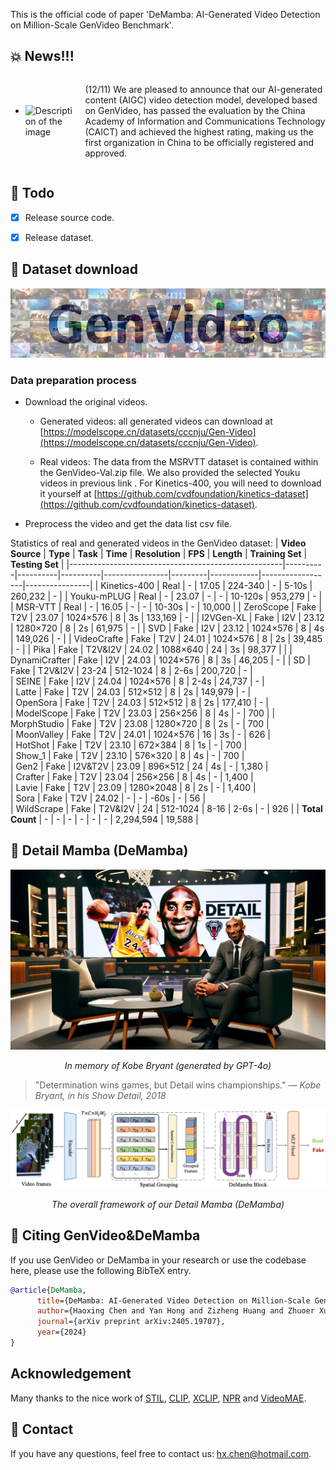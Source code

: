 This is the official code of paper 'DeMamba: AI-Generated Video Detection on Million-Scale GenVideo Benchmark'.

## :boom: News!!!
- <div style="display: flex; align-items: center;">
  <img src="figs/xty.jpg" alt="Description of the image" width="300" style="margin-right: 20px;">
  <p>(12/11) We are pleased to announce that our AI-generated content (AIGC) video detection model, developed based on GenVideo, has passed the evaluation by the China Academy of Information and Communications Technology (CAICT) and achieved the highest rating, making us the first organization in China to be officially registered and approved.</p>
</div>

## :dart: Todo

- [x] Release source code.
- [x] Release dataset. 


## :file_folder: Dataset download
![](figs/tab_fig.jpg)

### Data preparation process
 - Download the original videos.
   
   - Generated videos: all generated videos can download at [https://modelscope.cn/datasets/cccnju/Gen-Video](https://modelscope.cn/datasets/cccnju/Gen-Video).
     
   - Real videos: The data from the MSRVTT dataset is contained within the GenVideo-Val.zip file. We also provided the selected Youku videos in previous link . For Kinetics-400, you will need to download it yourself at [https://github.com/cvdfoundation/kinetics-dataset](https://github.com/cvdfoundation/kinetics-dataset).
     
 - Preprocess the video and get the data list csv file.

Statistics of real and generated videos in the GenVideo dataset:
| **Video Source**                                    | **Type** | **Task** | **Time** | **Resolution** | **FPS** | **Length** | **Training Set** | **Testing Set** |
|-----------------------------------------------------|----------|----------|----------|----------------|---------|------------|------------------|----------------|
| Kinetics-400               | Real     | -        | 17.05    | 224-340        | -       | 5-10s      | 260,232          | -              |
| Youku-mPLUG                     | Real     | -        | 23.07    | -              | -       | 10-120s    | 953,279          | -             |
| MSR-VTT                           | Real     | -        | 16.05    | -              | -       | 10-30s     | -                | 10,000         |
| ZeroScope                       | Fake     | T2V      | 23.07    | 1024×576       | 8       | 3s         | 133,169          | -             |
| I2VGen-XL                         | Fake     | I2V      | 23.12    | 1280×720       | 8       | 2s         | 61,975           | -            |
| SVD                     | Fake     | I2V      | 23.12    | 1024×576       | 8       | 4s         | 149,026          | -              | 
| VideoCrafte          | Fake     | T2V      | 24.01    | 1024×576       | 8       | 2s         | 39,485           | -              | 
| Pika                                   | Fake     | T2V&I2V  | 24.02    | 1088×640       | 24      | 3s         | 98,377           |        |
| DynamiCrafter         | Fake     | I2V      | 24.03    | 1024×576       | 8       | 3s         | 46,205          | -              | 
| SD                             | Fake     | T2V&I2V  | 23-24    | 512-1024       | 8       | 2-6s       | 200,720          | -              |                 
| SEINE                         | Fake     | I2V      | 24.04    | 1024×576       | 8       | 2-4s       | 24,737            | -              |                 
| Latte                           | Fake     | T2V      | 24.03    | 512×512        | 8       | 2s         | 149,979          | -              |                 
| OpenSora                           | Fake     | T2V      | 24.03    | 512×512        | 8       | 2s         | 177,410          | -              |                 
| ModelScope               | Fake     | T2V      | 23.03    | 256×256        | 8       | 4s         | -                | 700            |
| MorphStudio                     | Fake     | T2V      | 23.08    | 1280×720       | 8       | 2s         | -                | 700            |                 
| MoonValley                       | Fake     | T2V      | 24.01    | 1024×576       | 16      | 3s         | -                | 626            |                 
| HotShot                           | Fake     | T2V      | 23.10    | 672×384        | 8       | 1s         | -                | 700            |                 
| Show_1                       | Fake     | T2V      | 23.10    | 576×320        | 8       | 4s         | -                | 700            |                 
| Gen2                     | Fake     | I2V&T2V  | 23.09    | 896×512        | 24      | 4s         | -                | 1,380          |                 
| Crafter               | Fake     | T2V      | 23.04    | 256×256        | 8       | 4s         | -                | 1,400          |                 
| Lavie                                 | Fake     | T2V      | 23.09    | 1280×2048      | 8       | 2s         | -                | 1,400          |                 
| Sora                                 | Fake     | T2V      | 24.02    | -              | -       | -60s       | -                | 56             |                
| WildScrape                                          | Fake     | T2V&I2V  | 24       | 512-1024       | 8-16    | 2-6s       | -                | 926            |
| **Total Count**                                     | -        | -        | -        | -              | -       | -          | 2,294,594       | 19,588         | 

## :snake: Detail Mamba (DeMamba)

![](figs/logo.png)
<p align="center"><em>In memory of Kobe Bryant (generated by GPT-4o)</em></p>

> "Determination wins games, but Detail wins championships." — *Kobe Bryant, in his Show Detail, 2018*

![](figs/VFOD.png)
<p align="center"><em>The overall framework of our Detail Mamba (DeMamba)</em></p>


## :space_invader: Citing GenVideo&DeMamba
If you use GenVideo or DeMamba in your research or use the codebase here, please use the following BibTeX entry.

```BibTeX
@article{DeMamba,
      title={DeMamba: AI-Generated Video Detection on Million-Scale GenVideo Benchmark},
      author={Haoxing Chen and Yan Hong and Zizheng Huang and Zhuoer Xu and Zhangxuan Gu and Yaohui Li and Jun Lan and Huijia Zhu and Jianfu Zhang and Weiqiang Wang and Huaxiong Li},
      journal={arXiv preprint arXiv:2405.19707},
      year={2024}
}
```

## Acknowledgement
Many thanks to the nice work of [STIL](https://github.com/wizyoung/STIL-DeepFake-Video-Detection), [CLIP](https://github.com/openai/CLIP), [XCLIP](https://github.com/microsoft/VideoX/tree/master/X-CLIP), [NPR](https://github.com/chuangchuangtan/NPR-DeepfakeDetection/tree/main) and [VideoMAE](https://github.com/MCG-NJU/VideoMAE-Action-Detection). 

## :email: Contact
If you have any questions, feel free to contact us: hx.chen@hotmail.com.



